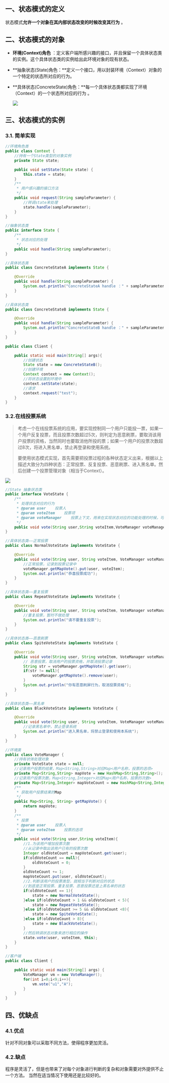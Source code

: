 ## 一、状态模式的定义

状态模式**允许一个对象在其内部状态改变的时候改变其行为** 。

## 二、状态模式的对象

* **环境(Context)角色** ：定义客户端所感兴趣的接口，并且保留一个具体状态类的实例。这个具体状态类的实例给出此环境对象的现有状态。 

* **抽象状态(State)角色：**定义一个接口，用以封装环境（Context）对象的一个特定的状态所对应的行为。

* **具体状态(ConcreteState)角色：**每一个具体状态类都实现了环境（Context）的一个状态所对应的行为 。

  ![](E:\typora\images\20170409123451059.png)

##  三、状态模式的实例

### 3.1. 简单实现

```java
//环境角色类
public class Context {
    //持有一个State类型的对象实例
    private State state;

    public void setState(State state) {
        this.state = state;
    }
    /**
     * 用户感兴趣的接口方法
     */
    public void request(String sampleParameter) {
        //转调state来处理
        state.handle(sampleParameter);
    }
}
```

```java
//抽象状态类
public interface State {
    /**
     * 状态对应的处理
     */
    public void handle(String sampleParameter);
}
```

```java
//具体状态类
public class ConcreteStateA implements State {

    @Override
    public void handle(String sampleParameter) {
        System.out.println("ConcreteStateA handle ：" + sampleParameter);
    }
}
```

```java
//具体状态类
public class ConcreteStateB implements State {

    @Override
    public void handle(String sampleParameter) {
        System.out.println("ConcreteStateB handle ：" + sampleParameter);
    }
}
```

```java
public class Client {

    public static void main(String[] args){
        //创建状态
        State state = new ConcreteStateB();
        //创建环境
        Context context = new Context();
        //将状态设置到环境中
        context.setState(state);
        //请求
        context.request("test");
    }
}
```

### 3.2.在线投票系统

> 考虑一个在线投票系统的应用，要实现控制同一个用户只能投一票，如果一个用户反复投票，而且投票次数超过5次，则判定为恶意刷票，要取消该用户投票的资格，当然同时也要取消他所投的票；如果一个用户的投票次数超过8次，将进入黑名单，禁止再登录和使用系统。  　　
>
> 要使用状态模式实现，首先需要把投票过程的各种状态定义出来，根据以上描述大致分为四种状态：正常投票、反复投票、恶意刷票、进入黑名单。然后创建一个投票管理对象（相当于Context）。 

![](E:\typora\images\20170409123838108.png)

```java
//State 抽象状态类
public interface VoteState {
    /**
     * 处理状态对应的行为
     * @param user    投票人
     * @param voteItem    投票项
     * @param voteManager    投票上下文，用来在实现状态对应的功能处理的时候，可以回调上下文的数据
     */
    public void vote(String user,String voteItem,VoteManager voteManager);
}
```

```java
//具体状态类——正常投票
public class NormalVoteState implements VoteState {

    @Override
    public void vote(String user, String voteItem, VoteManager voteManager) {
        //正常投票，记录到投票记录中
        voteManager.getMapVote().put(user, voteItem);
        System.out.println("恭喜投票成功");
    }
}
```

```java
//具体状态类——重复投票
public class RepeatVoteState implements VoteState {

    @Override
    public void vote(String user, String voteItem, VoteManager voteManager) {
        //重复投票，暂时不做处理
        System.out.println("请不要重复投票");
    }
}
```

```java
//具体状态类——恶意刷票
public class SpiteVoteState implements VoteState {

    @Override
    public void vote(String user, String voteItem, VoteManager voteManager) {
        // 恶意投票，取消用户的投票资格，并取消投票记录
        String str = voteManager.getMapVote().get(user);
        if(str != null){
            voteManager.getMapVote().remove(user);
        }
        System.out.println("你有恶意刷屏行为，取消投票资格");
    }
}
```

```java
//具体状态类——黑名单
public class BlackVoteState implements VoteState {

    @Override
    public void vote(String user, String voteItem, VoteManager voteManager) {
        //记录黑名单中，禁止登录系统
        System.out.println("进入黑名单，将禁止登录和使用本系统");
    }
}
```

```java
//环境类
public class VoteManager {
    //持有状体处理对象
    private VoteState state = null;
    //记录用户投票的结果，Map<String,String>对应Map<用户名称，投票的选项>
    private Map<String,String> mapVote = new HashMap<String,String>();
    //记录用户投票次数，Map<String,Integer>对应Map<用户名称，投票的次数>
    private Map<String,Integer> mapVoteCount = new HashMap<String,Integer>();
    /**
     * 获取用户投票结果的Map
     */
    public Map<String, String> getMapVote() {
        return mapVote;
    }
    /**
     * 投票
     * @param user    投票人
     * @param voteItem    投票的选项
     */
    public void vote(String user,String voteItem){
        //1.为该用户增加投票次数
        //从记录中取出该用户已有的投票次数
        Integer oldVoteCount = mapVoteCount.get(user);
        if(oldVoteCount == null){
            oldVoteCount = 0;
        }
        oldVoteCount += 1;
        mapVoteCount.put(user, oldVoteCount);
        //2.判断该用户的投票类型，就相当于判断对应的状态
        //到底是正常投票、重复投票、恶意投票还是上黑名单的状态
        if(oldVoteCount == 1){
            state = new NormalVoteState();
        }else if(oldVoteCount > 1 && oldVoteCount < 5){
            state = new RepeatVoteState();
        }else if(oldVoteCount >= 5 && oldVoteCount <8){
            state = new SpiteVoteState();
        }else if(oldVoteCount > 8){
            state = new BlackVoteState();
        }
        //然后转调状态对象来进行相应的操作
        state.vote(user, voteItem, this);
    }
}
```

```java
//客户端
public class Client {

    public static void main(String[] args) {
        VoteManager vm = new VoteManager();
        for(int i=0;i<9;i++){
            vm.vote("u1","A");
        }
    }
}
```

## 四、优缺点

### 4.1.优点

针对不同对象可以采取不同方法，使得程序更加灵活。 

### 4.2.缺点

程序是灵活了，但是也带来了对每个对象进行判断的复杂和对象需要对外提供不止一个方法。 
当然在适当情况下使用还是比较好的。



